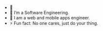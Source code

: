 - 👋 
- 👀 I’m a Software Engineering.
- 🌱 I am a web and mobile apps engineer.
- ⚡ Fun fact: No one cares, just do your thing.

<!---
Jake-Ab/Jake-Ab is a ✨ special ✨ repository because its `README.md` (this file) appears on your GitHub profile.
You can click the Preview link to take a look at your changes.
--->
